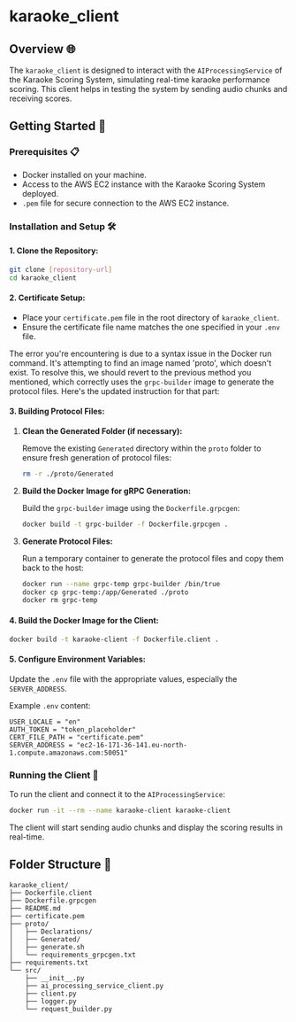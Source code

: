 # karaoke_client

## Overview 🌐

The `karaoke_client` is designed to interact with the `AIProcessingService` of the Karaoke Scoring System, simulating real-time karaoke performance scoring. This client helps in testing the system by sending audio chunks and receiving scores.

## Getting Started 🚀

### Prerequisites 📋

- Docker installed on your machine.
- Access to the AWS EC2 instance with the Karaoke Scoring System deployed.
- `.pem` file for secure connection to the AWS EC2 instance.

### Installation and Setup 🛠️

#### 1. Clone the Repository:

```bash
git clone [repository-url]
cd karaoke_client
```

#### 2. Certificate Setup:

- Place your `certificate.pem` file in the root directory of `karaoke_client`.
- Ensure the certificate file name matches the one specified in your `.env` file.

The error you're encountering is due to a syntax issue in the Docker run command. It's attempting to find an image named 'proto', which doesn't exist. To resolve this, we should revert to the previous method you mentioned, which correctly uses the `grpc-builder` image to generate the protocol files. Here's the updated instruction for that part:

#### 3. Building Protocol Files:

1. **Clean the Generated Folder (if necessary):**

   Remove the existing `Generated` directory within the `proto` folder to ensure fresh generation of protocol files:

   ```bash
   rm -r ./proto/Generated
   ```

2. **Build the Docker Image for gRPC Generation:**

   Build the `grpc-builder` image using the `Dockerfile.grpcgen`:

   ```bash
   docker build -t grpc-builder -f Dockerfile.grpcgen .
   ```

3. **Generate Protocol Files:**

   Run a temporary container to generate the protocol files and copy them back to the host:

   ```bash
   docker run --name grpc-temp grpc-builder /bin/true
   docker cp grpc-temp:/app/Generated ./proto
   docker rm grpc-temp
   ```

#### 4. Build the Docker Image for the Client:

```bash
docker build -t karaoke-client -f Dockerfile.client .
```

#### 5. Configure Environment Variables:

Update the `.env` file with the appropriate values, especially the `SERVER_ADDRESS`.

Example `.env` content:

```
USER_LOCALE = "en"
AUTH_TOKEN = "token_placeholder"
CERT_FILE_PATH = "certificate.pem"
SERVER_ADDRESS = "ec2-16-171-36-141.eu-north-1.compute.amazonaws.com:50051"
```

### Running the Client 🔨

To run the client and connect it to the `AIProcessingService`:

```bash
docker run -it --rm --name karaoke-client karaoke-client
```

The client will start sending audio chunks and display the scoring results in real-time.

## Folder Structure 📂

```
karaoke_client/
├── Dockerfile.client
├── Dockerfile.grpcgen
├── README.md
├── certificate.pem
├── proto/
│   ├── Declarations/
│   ├── Generated/
│   ├── generate.sh
│   └── requirements_grpcgen.txt
├── requirements.txt
└── src/
    ├── __init__.py
    ├── ai_processing_service_client.py
    ├── client.py
    ├── logger.py
    └── request_builder.py
```
